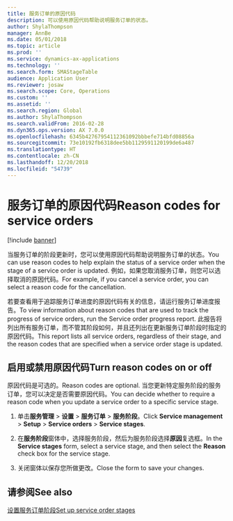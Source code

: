 ```yaml
---
title: 服务订单的原因代码
description: 可以使用原因代码帮助说明服务订单的状态。
author: ShylaThompson
manager: AnnBe
ms.date: 05/01/2018
ms.topic: article
ms.prod: ''
ms.service: dynamics-ax-applications
ms.technology: ''
ms.search.form: SMAStageTable
audience: Application User
ms.reviewer: josaw
ms.search.scope: Core, Operations
ms.custom: ''
ms.assetid: ''
ms.search.region: Global
ms.author: ShylaThompson
ms.search.validFrom: 2016-02-28
ms.dyn365.ops.version: AX 7.0.0
ms.openlocfilehash: 6345b42767954112361092bbbefe714bfd08856a
ms.sourcegitcommit: 73e10192fb6318dee5bb1129591120199de6a487
ms.translationtype: HT
ms.contentlocale: zh-CN
ms.lasthandoff: 12/20/2018
ms.locfileid: "54739"
---
```

# <a name="reason-codes-for-service-orders"></a><span data-ttu-id="de674-103">服务订单的原因代码</span><span class="sxs-lookup"><span data-stu-id="de674-103">Reason codes for service orders</span></span>   

[!include [banner](../includes/banner.md)]


<span data-ttu-id="de674-104">当服务订单的阶段更新时，您可以使用原因代码帮助说明服务订单的状态。</span><span class="sxs-lookup"><span data-stu-id="de674-104">You can use reason codes to help explain the status of a service order when the stage of a service order is updated.</span></span> <span data-ttu-id="de674-105">例如，如果您取消服务订单，则您可以选择取消的原因代码。</span><span class="sxs-lookup"><span data-stu-id="de674-105">For example, if you cancel a service order, you can select a reason code for the cancellation.</span></span>

<span data-ttu-id="de674-106">若要查看用于追踪服务订单进度的原因代码有关的信息，请运行服务订单进度报告。</span><span class="sxs-lookup"><span data-stu-id="de674-106">To view information about reason codes that are used to track the progress of service orders, run the Service order progress report.</span></span> <span data-ttu-id="de674-107">此报告将列出所有服务订单，而不管其阶段如何，并且还列出在更新服务订单阶段时指定的原因代码。</span><span class="sxs-lookup"><span data-stu-id="de674-107">This report lists all service orders, regardless of their stage, and the reason codes that are specified when a service order stage is updated.</span></span>

## <a name="turn-reason-codes-on-or-off"></a><span data-ttu-id="de674-108">启用或禁用原因代码</span><span class="sxs-lookup"><span data-stu-id="de674-108">Turn reason codes on or off</span></span>

<span data-ttu-id="de674-109">原因代码是可选的。</span><span class="sxs-lookup"><span data-stu-id="de674-109">Reason codes are optional.</span></span> <span data-ttu-id="de674-110">当您更新特定服务阶段的服务订单，您可以决定是否需要原因代码。</span><span class="sxs-lookup"><span data-stu-id="de674-110">You can decide whether to require a reason code when you update a service order to a specific service stage.</span></span>

1.  <span data-ttu-id="de674-111">单击**服务管理** \> **设置** \> **服务订单** \> **服务阶段**。</span><span class="sxs-lookup"><span data-stu-id="de674-111">Click **Service management** \> **Setup** \> **Service orders** \> **Service stages**.</span></span>

2.  <span data-ttu-id="de674-112">在**服务阶段**窗体中，选择服务阶段，然后为服务阶段选择**原因**复选框。</span><span class="sxs-lookup"><span data-stu-id="de674-112">In the **Service stages** form, select a service stage, and then select the **Reason** check box for the service stage.</span></span>

3.  <span data-ttu-id="de674-113">关闭窗体以保存您所做更改。</span><span class="sxs-lookup"><span data-stu-id="de674-113">Close the form to save your changes.</span></span>

## <a name="see-also"></a><span data-ttu-id="de674-114">请参阅</span><span class="sxs-lookup"><span data-stu-id="de674-114">See also</span></span>

[<span data-ttu-id="de674-115">设置服务订单阶段</span><span class="sxs-lookup"><span data-stu-id="de674-115">Set up service order stages</span></span>](set-up-service-order-stages.md)



